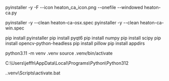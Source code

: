 pyinstaller -y -F --icon heaton_ca_icon.png --onefile --windowed heaton-ca.py

pyinstaller -y --clean heaton-ca-osx.spec
pyinstaller -y --clean heaton-ca-win.spec

pip install pyinstaller
pip install pyqt6
pip install numpy
pip install scipy
pip install opencv-python-headless
pip install pillow
pip install appdirs

python3.11 -m venv .venv
source .venv/bin/activate

C:\Users\jeffh\AppData\Local\Programs\Python\Python312

.\.venv\Scripts\activate.bat